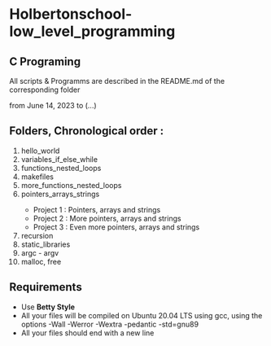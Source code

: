 <h1>Holbertonschool-low_level_programming</h1>
<h2>C Programing</h2>
</p>All scripts & Programms are described in the README.md of the corresponding folder</p>
<p>from June 14, 2023 to (...)</p>
<h2>Folders, Chronological order :</h2>
<ol>
<li>hello_world</li>
<li>variables_if_else_while</li>
<li>functions_nested_loops</li>
<li>makefiles</li>
<li>more_functions_nested_loops</li>
<li>pointers_arrays_strings</li>
<ul>
<li>Project 1 : Pointers, arrays and strings</li>
<li>Project 2 : More pointers, arrays and strings</li>
<li>Project 3 : Even more pointers, arrays and strings</li>
</ul>
<li>recursion</li>
<li>static_libraries</li>
<li>argc - argv</li>
<li>malloc, free</li>
</ol>
<h2>Requirements</h2>
<ul>
<li>Use <strong>Betty Style</strong></li>
<li>All your files will be compiled on Ubuntu 20.04 LTS using gcc, using the options -Wall -Werror -Wextra -pedantic -std=gnu89</li>
<li>All your files should end with a new line</li>
</ul>

